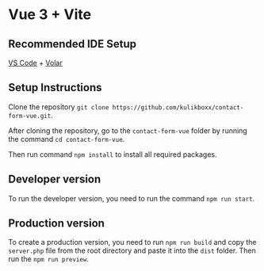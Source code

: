 # Vue 3 + Vite

## Recommended IDE Setup

[VS Code](https://code.visualstudio.com/) + [Volar](https://marketplace.visualstudio.com/items?itemName=Vue.volar)

## Setup Instructions

Clone the repository `git clone https://github.com/kulikboxx/contact-form-vue.git`.

After cloning the repository, go to the `contact-form-vue` folder by running the command `cd contact-form-vue`.

Then run command `npm install` to install all required packages.

## Developer version

To run the developer version, you need to run the command `npm run start`.

## Production version

To create a production version, you need to run `npm run build` and copy the `server.php` file from the root directory and paste it into the `dist` folder.
Then run the `npm run preview`.